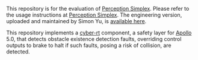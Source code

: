 This repository is for the evaluation of [Perception Simplex](https://github.com/CPS-IL/perception_simplex). Please refer to the usage instructions at [Perception Simplex](https://github.com/CPS-IL/perception_simplex). The engineering version, uploaded and maintained by Simon Yu, is [available here](https://github.com/cpsintegrationlab/cyber_module).

This repository implements a [cyber-rt](https://cyber-rt.readthedocs.io/en/latest/) component, a safety layer for [Apollo](https://github.com/ApolloAuto/apollo) 5.0, that detects obstacle existence detection faults, overriding control outputs to brake to halt if such faults, posing a risk of collision, are detected.
